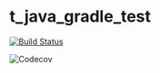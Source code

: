 # t_java_gradle_test

[![Build Status](https://travis-ci.org/jck9719/t_java_gradle_test.svg?branch=master)](https://travis-ci.org/jck9719/t_java_gradle_test)

![Codecov](https://img.shields.io/codecov/c/github/jck9719/t_java_gradle_test?token=b5b457228415401193404721a9744e9c)
